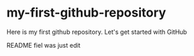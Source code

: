 # my-first-github-repository
Here is my first github repository. Let's get started with GitHub

README fiel was just edit
